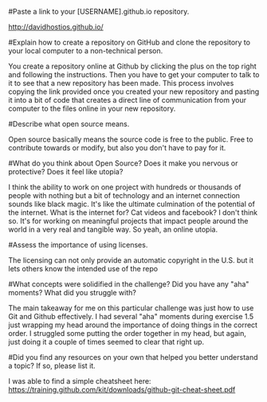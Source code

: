 #Paste a link to your [USERNAME].github.io repository.

http://davidhostios.github.io/

#Explain how to create a repository on GitHub and clone the repository to your local computer to a non-technical person.

You create a repository online at Github by clicking the plus on the top right and following the instructions. Then you have to get your computer to talk to it to see that a new repository has been made. This process involves copying the link provided once you created your new repository and pasting it into a bit of code that creates a direct line of communication from your computer to the files online in your new repository. 

#Describe what open source means.

Open source basically means the source code is free to the public. Free to contribute towards or modify, but also you don't have to pay for it. 

#What do you think about Open Source? Does it make you nervous or protective? Does it feel like utopia?

I think the ability to work on one project with hundreds or thousands of people with nothing but a bit of technology and an internet connection sounds like black magic. It's like the ultimate culmination of the potential of the internet. What is the internet for? Cat videos and facebook? I don't think so. It's for working on meaningful projects that impact people around the world in a very real and tangible way. So yeah, an online utopia. 

#Assess the importance of using licenses.

The licensing can not only provide an automatic copyright in the U.S. but it lets others know the intended use of the repo

#What concepts were solidified in the challenge? Did you have any "aha" moments? What did you struggle with?

The main takeaway for me on this particular challenge was just how to use Git and Github effectively. I had several "aha" moments during exercise 1.5 just wrapping my head around the importance of doing things in the correct order. I struggled some putting the order together in my head, but again, just doing it a couple of times seemed to clear that right up. 

#Did you find any resources on your own that helped you better understand a topic? If so, please list it.

I was able to find a simple cheatsheet here:
https://training.github.com/kit/downloads/github-git-cheat-sheet.pdf